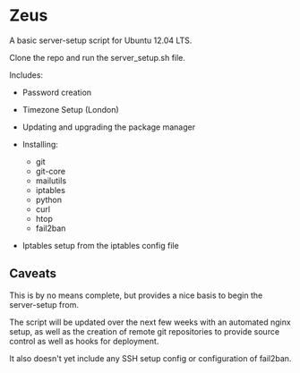 # Zeus

A basic server-setup script for Ubuntu 12.04 LTS.

Clone the repo and run the server_setup.sh file.

Includes:

- Password creation
- Timezone Setup (London)
- Updating and upgrading the package manager
- Installing:
	- git
	- 	git-core
	- 	mailutils
	- 	iptables
	- 	python
	- 	curl
	- 	htop
	- 	fail2ban
	
- Iptables setup from the iptables config file

## Caveats

This is by no means complete, but provides a nice basis to begin the server-setup from.

The script will be updated over the next few weeks with an automated nginx setup, as well as the creation of remote git repositories to provide source control as well as hooks for deployment. 

It also doesn't yet include any SSH setup config or configuration of fail2ban.
